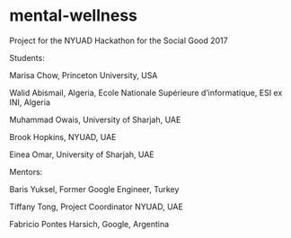 # mental-wellness

Project for the NYUAD Hackathon for the Social Good 2017


Students:

Marisa Chow, Princeton University, USA

Walid Abismail, Algeria, Ecole Nationale Supérieure d’informatique, ESI ex INI, Algeria

Muhammad Owais, University of Sharjah, UAE

Brook Hopkins, NYUAD, UAE

Einea Omar, University of Sharjah, UAE


Mentors:

Baris Yuksel, Former Google Engineer, Turkey

Tiffany Tong, Project Coordinator NYUAD, UAE

Fabricio Pontes Harsich, Google, Argentina
